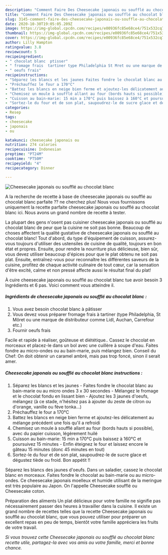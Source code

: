 ```yaml
---
description: "Comment Faire Des Cheesecake japonais ou soufflé au chocolat blanc"
title: "Comment Faire Des Cheesecake japonais ou soufflé au chocolat blanc"
slug: 3145-comment-faire-des-cheesecake-japonais-ou-souffle-au-chocolat-blanc
date: 2020-10-30T19:05:05.209Z
image: https://img-global.cpcdn.com/recipes/e00936fc85e68ce4/751x532cq70/cheesecake-japonais-ou-souffle-au-chocolat-blanc-photo-principale-de-la-recette.jpg
thumbnail: https://img-global.cpcdn.com/recipes/e00936fc85e68ce4/751x532cq70/cheesecake-japonais-ou-souffle-au-chocolat-blanc-photo-principale-de-la-recette.jpg
cover: https://img-global.cpcdn.com/recipes/e00936fc85e68ce4/751x532cq70/cheesecake-japonais-ou-souffle-au-chocolat-blanc-photo-principale-de-la-recette.jpg
author: Lilly Hampton
ratingvalue: 3.8
reviewcount: 5
recipeingredient:
- " chocolat blanc  ptisser"
- " fromage frais  tartiner type Philadelphia St Mret ou une marque de distributeur comme Lidl Auchan Carrefour etc"
- " oeufs frais"
recipeinstructions:
- "Séparez les blancs et les jaunes Faites fondre le chocolat blanc au bain-marie ou au micro ondes 3 x 30 secondes Mélangez le fromage et le chocolat fondu en lissant bien Ajoutez les 3 jaunes d&#39;oeufs, mélangez (à ce stade, n&#39;hésitez pas à ajouter du zeste de citron ou d&#39;orange, vanille ou fève tonka...)"
- "Préchauffez le four a 170°C"
- "Battez les blancs en neige bien ferme et ajoutez-les délicatement au mélange précédent une fois qu&#39;il a refroidi"
- "Chemisez un moule à soufflé allant au four (bords hauts si possible), avec du papier cuisson, légèrement huilé"
- "Cuisson au bain-marie: 15 min a 170°C puis baissez à 160°C et poursuivez 15 minutes Enfin éteignez le four et laissez encore le gâteau 15 minutes (donc 45 minutes en tout)"
- "Sortez-le du four et de son plat, saupoudrez-le de sucre glace et dégustez tiède ou froid. Bon appétit !!"
categories:
- Resep
tags:
- cheesecake
- japonais
- ou

katakunci: cheesecake japonais ou 
nutrition: 274 calories
recipecuisine: Indonesian
preptime: "PT24M"
cooktime: "PT50M"
recipeyield: "4"
recipecategory: Dinner

---
```



![Cheesecake japonais ou soufflé au chocolat blanc](https://img-global.cpcdn.com/recipes/e00936fc85e68ce4/751x532cq70/cheesecake-japonais-ou-souffle-au-chocolat-blanc-photo-principale-de-la-recette.jpg)

A la recherche de recette à base de cheesecake japonais ou soufflé au chocolat blanc parfaite ?? ne cherchez plus! Nous vous fournissons uniquement la recette parfaite cheesecake japonais ou soufflé au chocolat blanc ici. Nous avons un grand nombre de recette à tester.

La plupart des gens n'osent pas cuisiner cheesecake japonais ou soufflé au chocolat blanc de peur que la cuisine ne soit pas bonne. Beaucoup de choses affectent la qualité gustative de cheesecake japonais ou soufflé au chocolat blanc! Tout d'abord, du type d'équipement de cuisson, assurez-vous toujours d'utiliser des ustensiles de cuisine de qualité, toujours en bon état et propres. Ensuite, pour rendre la nourriture plus délicieuse, bien sûr, vous devez utiliser beaucoup d'épices pour que le plat obtenu ne soit pas plat. Ensuite, entraînez-vous pour reconnaître les différentes saveurs de la cuisine, profitez de chaque activité culinaire de tout cœur, car la sensation d'être excité, calme et non pressé affecte aussi le résultat final du plat!

<!--inarticleads1-->

À cuire cheesecake japonais ou soufflé au chocolat blanc tue avoir besoin 3 Ingrédients et 6 pas. Voici comment vous atteindre il.

##### Ingrédients de cheesecake japonais ou soufflé au chocolat blanc :

1. Vous avez besoin  chocolat blanc à pâtisser
1. Vous devez vous préparer  fromage frais à tartiner (type Philadelphia, St Môret ou une marque de distributeur comme Lidl, Auchan, Carrefour etc.)
1. Fournir  oeufs frais


Facile et rapide à réaliser, goûteuse et diététique.. Cassez le chocolat en morceaux et placez-le dans un bol avec une cuillère à soupe d&#39;eau. Faites fondre au micro-ondes ou au bain-marie, puis mélangez bien. Conseil du Chef: On doit obtenir un caramel ambré, mais pas trop foncé, sinon il serait amer. 

<!--inarticleads2-->

##### Cheesecake japonais ou soufflé au chocolat blanc instructions :

1. Séparez les blancs et les jaunes - Faites fondre le chocolat blanc au bain-marie ou au micro ondes 3 x 30 secondes - Mélangez le fromage et le chocolat fondu en lissant bien - Ajoutez les 3 jaunes d&#39;oeufs, mélangez (à ce stade, n&#39;hésitez pas à ajouter du zeste de citron ou d&#39;orange, vanille ou fève tonka...)
1. Préchauffez le four a 170°C
1. Battez les blancs en neige bien ferme et ajoutez-les délicatement au mélange précédent une fois qu&#39;il a refroidi
1. Chemisez un moule à soufflé allant au four (bords hauts si possible), avec du papier cuisson, légèrement huilé
1. Cuisson au bain-marie: 15 min a 170°C puis baissez à 160°C et poursuivez 15 minutes - Enfin éteignez le four et laissez encore le gâteau 15 minutes (donc 45 minutes en tout)
1. Sortez-le du four et de son plat, saupoudrez-le de sucre glace et dégustez tiède ou froid. Bon appétit !!


Séparez les blancs des jaunes d&#39;oeufs. Dans un saladier, cassez le chocolat blanc en morceaux. Faites fondre le chocolat au bain-marie ou au micro-ondes. Ce cheesecake japonais moelleux et humide utilisant de la meringue est très populaire au Japon. On l&#39;appelle Cheesecake soufflé ou Cheesecake coton. 

<!--inarticleads1-->

<p>
Préparation des aliments Un plat délicieux pour votre famille ne signifie pas nécessairement passer des heures à travailler dans la cuisine. Il existe un grand nombre de recettes telles que la recette Cheesecake japonais ou soufflé au chocolat blanc, que vous pouvez utiliser pour préparer un excellent repas en peu de temps, bientôt votre famille appréciera les fruits de votre travail.
</p>

<p>
<i>Si vous trouvez cette Cheesecake japonais ou soufflé au chocolat blanc recette utile, partagez-la avec vos amis ou votre famille, merci et bonne chance.</i>
</p>
